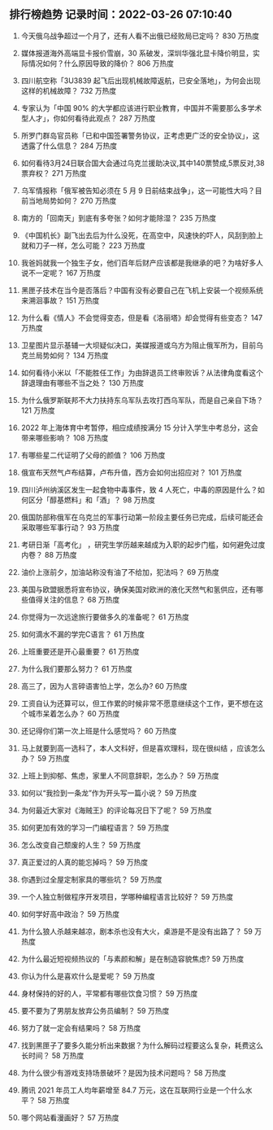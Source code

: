
## 排行榜趋势 记录时间：2022-03-26 07:10:40
  
  1. 今天俄乌战争超过一个月了，还有人看不出俄已经败局已定吗？ 830 万热度
    
  2. 媒体报道海外高端显卡报价雪崩，30 系破发，深圳华强北显卡降价明显，实际情况如何？什么原因导致的降价？ 806 万热度
    
  3. 四川航空称「3U3839 起飞后出现机械故障返航，已安全落地」，为何会出现这样的机械故障？ 732 万热度
    
  4. 专家认为「中国 90% 的大学都应该进行职业教育，中国并不需要那么多学术型人才」，你如何看待此观点？ 287 万热度
    
  5. 所罗门群岛官员称「已和中国签署警务协议，正考虑更广泛的安全协议」，这透露了什么信息？ 284 万热度
    
  6. 如何看待3月24日联合国大会通过乌克兰援助决议,其中140票赞成,5票反对,38票弃权？ 271 万热度
    
  7. 乌军情报称「俄军被告知必须在 5 月 9 日前结束战争」，这一可能性大吗？目前当地局势如何？ 270 万热度
    
  8. 南方的「回南天」到底有多夸张？如何才能除湿？ 235 万热度
    
  9. 《中国机长》副飞出去后为什么没死，在高空中，风速快的吓人，风刮到脸上就和刀子一样，怎么可能？ 223 万热度
    
  10. 我爸妈就我一个独生子女，他们百年后财产应该都是我继承的吧？为啥好多人说不一定呢？ 167 万热度
    
  11. 黑匣子技术在当今是否落后？中国有没有必要自己在飞机上安装一个视频系统来溯洄事故？ 151 万热度
    
  12. 为什么看《情人》不会觉得变态，但是看《洛丽塔》却会觉得有些变态？ 147 万热度
    
  13. 卫星图片显示基辅一大坝疑似决口，美媒报道或乌方为阻止俄军所为，目前乌克兰局势如何？ 134 万热度
    
  14. 如何看待小米以「不能胜任工作」为由辞退员工终审败诉？从法律角度看这个辞退理由有哪些不当之处？ 130 万热度
    
  15. 为什么俄罗斯联邦不大力扶持东乌军队去攻打西乌军队，而是自己亲自下场？ 121 万热度
    
  16. 2022 年上海体育中考暂停，相应成绩按满分 15 分计入学生中考总分，这会带来哪些影响？ 108 万热度
    
  17. 有哪些星二代证明了父母的颜值？ 106 万热度
    
  18. 俄宣布天然气卢布结算，卢布升值，西方会如何出招应对？ 101 万热度
    
  19. 四川泸州纳溪区发生一起食物中毒事件，致 4 人死亡，中毒的原因是什么？如何区分「醇基燃料」和「酒」？ 98 万热度
    
  20. 俄国防部称俄军在乌克兰的军事行动第一阶段主要任务已完成，后续可能还会采取哪些军事行动？ 93 万热度
    
  21. 考研日渐「高考化」 ，研究生学历越来越成为入职的起步门槛，如何避免过度内卷？ 88 万热度
    
  22. 油价上涨前夕，加油站称没有油了不给加，犯法吗？ 69 万热度
    
  23. 美国与欧盟据悉将宣布协议，确保美国对欧洲的液化天然气和氢供应，还有哪些值得关注的信息？ 68 万热度
    
  24. 你觉得为一次远途旅行要做多久的准备呢？ 61 万热度
    
  25. 如何滴水不漏的学完C语言？ 61 万热度
    
  26. 上班重要还是开心最重要？ 61 万热度
    
  27. 为什么我们要那么努力？ 61 万热度
    
  28. 高三了，因为人言碎语害怕上学，怎么办? 60 万热度
    
  29. 工资自认为还算可以，但工作累的时候非常不愿意继续这个工作，更不想在这个城市呆着怎么办？ 60 万热度
    
  30. 还记得你们第一次上班是什么感觉吗？ 60 万热度
    
  31. 马上就要到高一选科了，本人文科好，但是喜欢理科，现在很纠结 ，应该怎么办？ 59 万热度
    
  32. 上班上到抑郁、焦虑，家里人不同意辞职，怎么办？ 59 万热度
    
  33. 如何以“我捡到一条龙”作为开头写一篇小说？ 59 万热度
    
  34. 为何最近大家对《海贼王》的评论每况日下了呢？ 59 万热度
    
  35. 如何更加有效的学习一门编程语言？ 59 万热度
    
  36. 怎么改变自己颓废的人生？ 59 万热度
    
  37. 真正爱过的人真的能忘掉吗？ 59 万热度
    
  38. 你遇到过全屋定制家具的哪些坑？ 59 万热度
    
  39. 一个人独立制做程序开发项目，学哪种编程语言比较好？ 59 万热度
    
  40. 如何学好高中政治？ 59 万热度
    
  41. 为什么狼人杀越来越凉，剧本杀也没有大火，桌游是不是没有出路了？ 59 万热度
    
  42. 为什么最近短视频热议的「与素颜和解」是在制造容貌焦虑? 59 万热度
    
  43. 你认为什么是喜欢什么是爱呢？ 59 万热度
    
  44. 身材保持的好的人，平常都有哪些饮食习惯？ 59 万热度
    
  45. 要不要为了男朋友放弃公务员编制？ 59 万热度
    
  46. 努力了就一定会有结果吗？ 58 万热度
    
  47. 找到黑匣子了要多久能分析出来数据？为什么解码过程要这么复杂，耗费这么长时间？ 58 万热度
    
  48. 为什么很少有游戏支持场景破坏？是因为技术问题吗？ 58 万热度
    
  49. 腾讯 2021 年员工人均年薪增至 84.7 万元，这在互联网行业是一个什么水平？ 58 万热度
    
  50. 哪个网站看漫画好？ 57 万热度
    